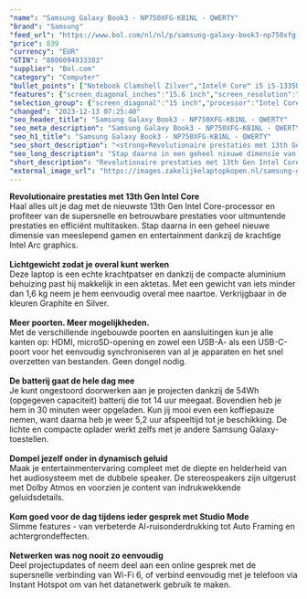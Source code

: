 ```yaml
---
"name": "Samsung Galaxy Book3 - NP750XFG-KB1NL - QWERTY"
"brand": "Samsung"
"feed_url": "https://www.bol.com/nl/nl/p/samsung-galaxy-book3-np750xfg-kb1nl-qwerty/9300000149789206"
"price": 839
"currency": "EUR"
"GTIN": "8806094933383"
"supplier": "Bol.com"
"category": "Computer"
"bullet_points": ["Notebook Clamshell Zilver","Intel® Core™ i5 i5-1335U","39,6 cm (15.6\") Full HD 1920 x 1080 Pixels","16 GB LPDDR4x-SDRAM","512 GB SSD","Intel Iris Xe Graphics","Wi-Fi 6 (802.11ax) Bluetooth 5.1","54 Wh 13 uur 45 W","Windows 11 Home"]
"features": {"screen_diagonal_inches":"15.6 inch","screen_resolution":"1920 x 1080 Pixels","processor_family":"Intel® Core™ i5","memory_size":"16 GB","memory_type":"LPDDR4x-SDRAM","total_storage_space":"512 GB","operating_system":"Windows 11 Home","battery_capacity":"54 Wh","width":"356,6 mm","depth":"229,1 mm","height":"15,4 mm","weight":"1,57 kg","graphics_card":"Intel Iris Xe Graphics"}
"selection_group": {"screen_diagonal":"15 inch","processor":"Intel Core i5","changed_price_past_3_days":false,"product_family":"Galaxy Book3"}
"changed": "2023-12-13 07:25:40"
"seo_header_title": "Samsung Galaxy Book3 - NP750XFG-KB1NL - QWERTY"
"seo_meta_description": "Samsung Galaxy Book3 - NP750XFG-KB1NL - QWERTY"
"seo_h1_title": "Samsung Galaxy Book3 - NP750XFG-KB1NL - QWERTY"
"seo_short_description": "<strong>Revolutionaire prestaties met 13th Gen Intel Core</strong> <br />Haal alles uit je dag met de nieuwste 13th Gen Intel Core-processor en profiteer van de supersnelle en betrouwbare prestaties voor uitmuntende prestaties en efficiënt multitasken."
"seo_long_description": "Stap daarna in een geheel nieuwe dimensie van meeslepend gamen en entertainment dankzij de krachtige Intel Arc graphics. <br /> <br /> <strong>Lichtgewicht zodat je overal kunt werken</strong> <br />Deze laptop is een echte krachtpatser en dankzij de compacte aluminium behuizing past hij makkelijk in een aktetas. Met een gewicht van iets minder dan 1,6 kg neem je hem eenvoudig overal mee naartoe. Verkrijgbaar in de kleuren Graphite en Silver. <br /> <br /> <strong>Meer poorten. Meer mogelijkheden. </strong> <br />Met de verschillende ingebouwde poorten en aansluitingen kun je alle kanten op: HDMI, microSD-opening en zowel een USB-A- als een USB-C-poort voor het eenvoudig synchroniseren van al je apparaten en het snel overzetten van bestanden. Geen dongel nodig. <br /> <br /> <strong>De batterij gaat de hele dag mee</strong> <br />Je kunt ongestoord doorwerken aan je projecten dankzij de 54Wh (opgegeven capaciteit) batterij die tot 14 uur meegaat. Bovendien heb je hem in 30 minuten weer opgeladen. Kun jij mooi even een koffiepauze nemen, want daarna heb je weer 5,2 uur afspeeltijd tot je beschikking. De lichte en compacte oplader werkt zelfs met je andere Samsung Galaxy-toestellen. <br /> <br /> <strong>Dompel jezelf onder in dynamisch geluid</strong> <br />Maak je entertainmentervaring compleet met de diepte en helderheid van het audiosysteem met de dubbele speaker. De stereospeakers zijn uitgerust met Dolby Atmos en voorzien je content van indrukwekkende geluidsdetails. <br /> <br /> <strong>Kom goed voor de dag tijdens ieder gesprek met Studio Mode</strong> <br />Slimme features - van verbeterde AI-ruisonderdrukking tot Auto Framing en achtergrondeffecten. <br /> <br /> <strong>Netwerken was nog nooit zo eenvoudig</strong> <br />Deel projectupdates of neem deel aan een online gesprek met de supersnelle verbinding van Wi-Fi 6, of verbind eenvoudig met je telefoon via Instant Hotspot om van het datanetwerk gebruik te maken. <br />"
"short_description": "Revolutionaire prestaties met 13th Gen Intel Core Haal alles uit je dag met de nieuwste 13th Gen Intel Core-processor en profiteer van de supersnelle en betrouwbare prestaties voor uitmuntende prestaties en efficiënt multitasken. Stap daarna in een geheel nieuwe dimensie van meeslepend gamen en entertainment dankzij de krachtige Intel Arc graphics. Lichtgewicht zodat je overal kunt werken Deze laptop is een echte krachtpatser en dankzij de compacte aluminium behuizing past hij makkelijk in een aktetas. Met een gewicht van iets minder dan 1,6 kg neem je hem eenvoudig overal mee naartoe. Verkrijgbaar in de kleuren Graphite en Silver. Meer poorten. Meer mogelijkheden. Met de verschillende ingebouwde poorten en aansluitingen kun je alle kanten op: HDMI, microSD-opening en zowel een USB-A- als een USB-C-poort voor het eenvoudig synchroniseren van al je apparaten en het snel overzetten van bestanden. Geen dongel nodig. De batterij gaat de hele dag mee Je kunt ongestoord doorwerken aan je projecten dankzij de 54Wh (opgegeven capaciteit) batterij die tot 14 uur meegaat. Bovendien heb je hem in 30 minuten weer opgeladen. Kun jij mooi even een koffiepauze nemen, want daarna heb je weer 5,2 uur afspeeltijd tot je beschikking. De lichte en compacte oplader werkt zelfs met je andere Samsung Galaxy-toestellen. Dompel jezelf onder in dynamisch geluid Maak je entertainmentervaring compleet met de diepte en helderheid van het audiosysteem met de dubbele speaker. De stereospeakers zijn uitgerust met Dolby Atmos en voorzien je content van indrukwekkende geluidsdetails. Kom goed voor de dag tijdens ieder gesprek met Studio Mode Slimme features - van verbeterde AI-ruisonderdrukking tot Auto Framing en achtergrondeffecten. Netwerken was nog nooit zo eenvoudig Deel projectupdates of neem deel aan een online gesprek met de supersnelle verbinding van Wi-Fi 6, of verbind eenvoudig met je telefoon via Instant Hotspot om van het datanetwerk gebruik te maken."
"external_image_url": "https://images.zakelijkelaptopkopen.nl/samsung-galaxy-book3-np750xfg-kb1nl-qwerty.webp"
---
```


<strong>Revolutionaire prestaties met 13th Gen Intel Core</strong> <br />Haal alles uit je dag met de nieuwste 13th Gen Intel Core-processor en profiteer van de supersnelle en betrouwbare prestaties voor uitmuntende prestaties en efficiënt multitasken. Stap daarna in een geheel nieuwe dimensie van meeslepend gamen en entertainment dankzij de krachtige Intel Arc graphics. <br /> <br /> <strong>Lichtgewicht zodat je overal kunt werken</strong> <br />Deze laptop is een echte krachtpatser en dankzij de compacte aluminium behuizing past hij makkelijk in een aktetas. Met een gewicht van iets minder dan 1,6 kg neem je hem eenvoudig overal mee naartoe. Verkrijgbaar in de kleuren Graphite en Silver. <br /> <br /> <strong>Meer poorten. Meer mogelijkheden.</strong> <br />Met de verschillende ingebouwde poorten en aansluitingen kun je alle kanten op: HDMI, microSD-opening en zowel een USB-A- als een USB-C-poort voor het eenvoudig synchroniseren van al je apparaten en het snel overzetten van bestanden. Geen dongel nodig. <br /> <br /> <strong>De batterij gaat de hele dag mee</strong> <br />Je kunt ongestoord doorwerken aan je projecten dankzij de 54Wh (opgegeven capaciteit) batterij die tot 14 uur meegaat. Bovendien heb je hem in 30 minuten weer opgeladen. Kun jij mooi even een koffiepauze nemen, want daarna heb je weer 5,2 uur afspeeltijd tot je beschikking. De lichte en compacte oplader werkt zelfs met je andere Samsung Galaxy-toestellen. <br /> <br /> <strong>Dompel jezelf onder in dynamisch geluid</strong> <br />Maak je entertainmentervaring compleet met de diepte en helderheid van het audiosysteem met de dubbele speaker. De stereospeakers zijn uitgerust met Dolby Atmos en voorzien je content van indrukwekkende geluidsdetails. <br /> <br /> <strong>Kom goed voor de dag tijdens ieder gesprek met Studio Mode</strong> <br />Slimme features - van verbeterde AI-ruisonderdrukking tot Auto Framing en achtergrondeffecten. <br /> <br /> <strong>Netwerken was nog nooit zo eenvoudig</strong> <br />Deel projectupdates of neem deel aan een online gesprek met de supersnelle verbinding van Wi-Fi 6, of verbind eenvoudig met je telefoon via Instant Hotspot om van het datanetwerk gebruik te maken. <br />